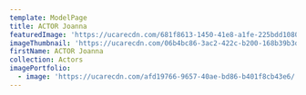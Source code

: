 ```yaml
---
template: ModelPage
title: ACTOR Joanna
featuredImage: 'https://ucarecdn.com/681f8613-1450-41e8-a1fe-225bdd10806b/'
imageThumbnail: 'https://ucarecdn.com/06b4bc86-3ac2-422c-b200-168b39b3dec1/'
firstName: ACTOR Joanna
collection: Actors
imagePortfolio:
  - image: 'https://ucarecdn.com/afd19766-9657-40ae-bd86-b401f8cb43e6/'
---
```


